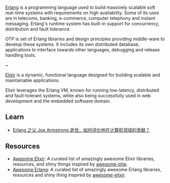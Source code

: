 [Erlang](https://www.erlang.org/) is a programming language used to build massively scalable soft real-time systems with requirements on high availability. Some of its uses are in telecoms, banking, e-commerce, computer telephony and instant messaging. Erlang's runtime system has built-in support for concurrency, distribution and fault tolerance.

OTP is set of Erlang libraries and design principles providing middle-ware to develop these systems. It includes its own distributed database, applications to interface towards other languages, debugging and release handling tools.

~

[Elixir](https://elixir-lang.org/) is a dynamic, functional language designed for building scalable and maintainable applications.

Elixir leverages the Erlang VM, known for running low-latency, distributed and fault-tolerant systems, while also being successfully used in web development and the embedded software domain.



## Learn
- [Erlang 之父 Joe Armstrong 逝世，如何评价他在计算机领域的贡献？](https://www.zhihu.com/question/321011169/answer/658027406)



## Resources
- [Awesome Elixir](https://github.com/h4cc/awesome-elixir): A curated list of amazingly awesome Elixir libraries, resources, and shiny things inspired by [awesome-php](https://github.com/ziadoz/awesome-php).
- [Awesome Erlang](https://github.com/drobakowski/awesome-erlang): A curated list of amazingly awesome Erlang libraries, resources and shiny thing inspired by [awesome-elixir](https://github.com/h4cc/awesome-elixir).
